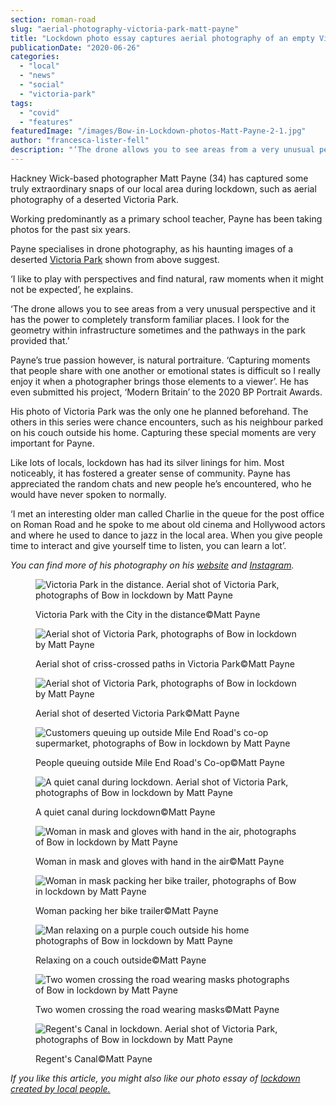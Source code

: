 ```yaml
---
section: roman-road
slug: "aerial-photography-victoria-park-matt-payne"
title: "Lockdown photo essay captures aerial photography of an empty Victoria Park"
publicationDate: "2020-06-26"
categories: 
  - "local"
  - "news"
  - "social"
  - "victoria-park"
tags: 
  - "covid"
  - "features"
featuredImage: "/images/Bow-in-Lockdown-photos-Matt-Payne-2-1.jpg"
author: "francesca-lister-fell"
description: "‘The drone allows you to see areas from a very unusual perspective and it has the power to completely transform familiar places. I look for the geometry within infrastructure sometimes and the pathways in the park provided that.’"
---
```


Hackney Wick-based photographer Matt Payne (34) has captured some truly extraordinary snaps of our local area during lockdown, such as aerial photography of a deserted Victoria Park.

Working predominantly as a primary school teacher, Payne has been taking photos for the past six years. 

Payne specialises in drone photography, as his haunting images of a deserted [Victoria Park](https://romanroadlondon.com/victoria-park-east-london-bow/) shown from above suggest.

‘I like to play with perspectives and find natural, raw moments when it might not be expected’, he explains.

‘The drone allows you to see areas from a very unusual perspective and it has the power to completely transform familiar places. I look for the geometry within infrastructure sometimes and the pathways in the park provided that.’

Payne’s true passion however, is natural portraiture. ‘Capturing moments that people share with one another or emotional states is difficult so I really enjoy it when a photographer brings those elements to a viewer’. He has even submitted his project, ‘Modern Britain’ to the 2020 BP Portrait Awards.

His photo of Victoria Park was the only one he planned beforehand. The others in this series were chance encounters, such as his neighbour parked on his couch outside his home. Capturing these special moments are very important for Payne.

Like lots of locals, lockdown has had its silver linings for him. Most noticeably, it has fostered a greater sense of community. Payne has appreciated the random chats and new people he’s encountered, who he would have never spoken to normally.

‘I met an interesting older man called Charlie in the queue for the post office on Roman Road and he spoke to me about old cinema and Hollywood actors and where he used to dance to jazz in the local area. When you give people time to interact and give yourself time to listen, you can learn a lot’.

_You can find more of his photography on his_ [_website_](https://www.imagesbymattpayne.com/) _and_ [_Instagram_](https://www.instagram.com/mattyp7/)_._  

<figure>

![Victoria Park in the distance. Aerial shot of Victoria Park, photographs of Bow in lockdown by Matt Payne](/images/Bow-in-Lockdown-photos-Matt-Payne-2-1024x683.jpg)

<figcaption>

Victoria Park with the City in the distance©️Matt Payne

</figcaption>

</figure>

<figure>

![Aerial shot of Victoria Park, photographs of Bow in lockdown by Matt Payne](/images/Bow-in-Lockdown-photos-Matt-Payne-3-1024x683.jpg)

<figcaption>

Aerial shot of criss-crossed paths in Victoria Park©️Matt Payne

</figcaption>

</figure>

<figure>

![Aerial shot of Victoria Park, photographs of Bow in lockdown by Matt Payne](/images/Bow-in-Lockdown-photos-Matt-Payne-4-1024x683.jpg)

<figcaption>

Aerial shot of deserted Victoria Park©️Matt Payne

</figcaption>

</figure>

<figure>

![Customers queuing up outside Mile End Road's co-op supermarket, photographs of Bow in lockdown by Matt Payne](/images/Bow-in-Lockdown-photos-Matt-Payne-10-1024x683.jpg)

<figcaption>

People queuing outside Mile End Road's Co-op©️Matt Payne

</figcaption>

</figure>

<figure>

![A quiet canal during lockdown. Aerial shot of Victoria Park, photographs of Bow in lockdown by Matt Payne](/images/Bow-in-Lockdown-photos-Matt-Payne-1-1024x650.jpg)

<figcaption>

A quiet canal during lockdown©️Matt Payne

</figcaption>

</figure>

<figure>

![Woman in mask and gloves with hand in the air, photographs of Bow in lockdown by Matt Payne](/images/Bow-in-Lockdown-photos-Matt-Payne-8.jpg)

<figcaption>

Woman in mask and gloves with hand in the air©️Matt Payne

</figcaption>

</figure>

<figure>

![Woman in mask packing her bike trailer, photographs of Bow in lockdown by Matt Payne](/images/Bow-in-Lockdown-photos-Matt-Payne-9-1024x683.jpg)

<figcaption>

Woman packing her bike trailer©️Matt Payne

</figcaption>

</figure>

<figure>

![Man relaxing on a purple couch outside his home photographs of Bow in lockdown by Matt Payne](/images/Bow-in-Lockdown-photos-Matt-Payne-7.jpg)

<figcaption>

Relaxing on a couch outside©️Matt Payne

</figcaption>

</figure>

<figure>

![Two women crossing the road wearing masks photographs of Bow in lockdown by Matt Payne](/images/Bow-in-Lockdown-photos-Matt-Payne-5-1024x683.jpg)

<figcaption>

Two women crossing the road wearing masks©️Matt Payne

</figcaption>

</figure>

<figure>

![Regent's Canal in lockdown. Aerial shot of Victoria Park, photographs of Bow in lockdown by Matt Payne](/images/Bow-in-Lockdown-photos-Matt-Payne-6-1024x683.jpg)

<figcaption>

Regent's Canal©️Matt Payne

</figcaption>

</figure>

_If you like this article, you might also like our photo essay of_ [_lockdown created by local people._](https://romanroadlondon.com/publics-photos-life-lockdown/)
